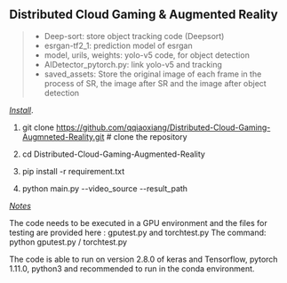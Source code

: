 ## Distributed Cloud Gaming & Augmented Reality


> + Deep-sort: store object tracking code (Deepsort)
> + esrgan-tf2_1: prediction model of esrgan
> + model, urils, weights: yolo-v5 code, for object detection
> + AIDetector_pytorch.py: link yolo-v5 and tracking
> + saved_assets: Store the original image of each frame in the process of SR, the image after SR and the image after object detection

_<u>Install</u>_. 

 1. git clone https://github.com/qqiaoxiang/Distributed-Cloud-Gaming-Augmneted-Reality.git  # clone the repository
 
 2. cd Distributed-Cloud-Gaming-Augmented-Reality 
 
 3. pip install -r requirement.txt  
 
 4. python main.py --video_source <path of source video> --result_path <path to save video>
 
_<u>Notes</u>_  
 
The code needs to be executed in a GPU environment and the files for testing are provided here : gputest.py and torchtest.py
The command: python gputest.py / torchtest.py
 
The code is able to run on version 2.8.0 of keras and Tensorflow, pytorch 1.11.0, python3 and recommended to run in the conda environment.

